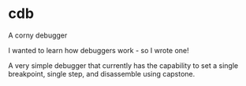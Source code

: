 # cdb
A corny debugger

I wanted to learn how debuggers work - so I wrote one! 

A very simple debugger that currently has the capability to set a single breakpoint, single step, and disassemble using capstone. 
